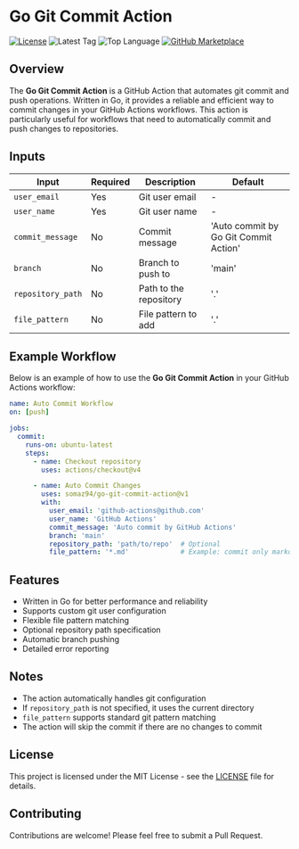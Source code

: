 # Go Git Commit Action

[![License](https://img.shields.io/github/license/somaz94/go-git-commit-action)](https://github.com/somaz94/go-git-commit-action)
![Latest Tag](https://img.shields.io/github/v/tag/somaz94/go-git-commit-action)
![Top Language](https://img.shields.io/github/languages/top/somaz94/go-git-commit-action?color=green&logo=go&logoColor=b)
[![GitHub Marketplace](https://img.shields.io/badge/Marketplace-Git%20Commit%20Action-blue?logo=github)](https://github.com/marketplace/actions/git-commit-action)

## Overview

The **Go Git Commit Action** is a GitHub Action that automates git commit and push operations. Written in Go, it provides a reliable and efficient way to commit changes in your GitHub Actions workflows. This action is particularly useful for workflows that need to automatically commit and push changes to repositories.

## Inputs

| Input             | Required | Description                    | Default                           |
|-------------------|----------|--------------------------------|-----------------------------------|
| `user_email`      | Yes      | Git user email                 | -                                 |
| `user_name`       | Yes      | Git user name                  | -                                 |
| `commit_message`  | No      | Commit message                 | 'Auto commit by Go Git Commit Action' |
| `branch`          | No      | Branch to push to              | 'main'                           |
| `repository_path` | No       | Path to the repository         | '.'                              |
| `file_pattern`    | No      | File pattern to add            | '.'                              |

## Example Workflow

Below is an example of how to use the **Go Git Commit Action** in your GitHub Actions workflow:

```yaml
name: Auto Commit Workflow
on: [push]

jobs:
  commit:
    runs-on: ubuntu-latest
    steps:
      - name: Checkout repository
        uses: actions/checkout@v4

      - name: Auto Commit Changes
        uses: somaz94/go-git-commit-action@v1
        with:
          user_email: 'github-actions@github.com'
          user_name: 'GitHub Actions'
          commit_message: 'Auto commit by GitHub Actions'
          branch: 'main'
          repository_path: 'path/to/repo'  # Optional
          file_pattern: '*.md'             # Example: commit only markdown files
```

## Features

- Written in Go for better performance and reliability
- Supports custom git user configuration
- Flexible file pattern matching
- Optional repository path specification
- Automatic branch pushing
- Detailed error reporting

## Notes

- The action automatically handles git configuration
- If `repository_path` is not specified, it uses the current directory
- `file_pattern` supports standard git pattern matching
- The action will skip the commit if there are no changes to commit

## License

This project is licensed under the MIT License - see the [LICENSE](LICENSE) file for details.

## Contributing

Contributions are welcome! Please feel free to submit a Pull Request.